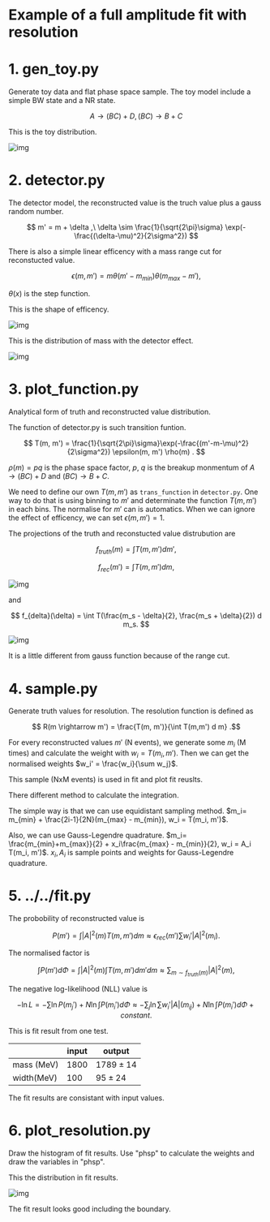# Example of a full amplitude fit with resolution

# 1. gen_toy.py

Generate toy data and flat phase space sample. The toy model include a simple
BW state and a NR state.

$$ A \rightarrow (BC) + D, (BC)\rightarrow B + C $$

This is the toy distribution.

![img](./assets/toy_m_BC.png)

# 2. detector.py

The detector model, the reconstructed value is the truch value plus a gauss
random number.

<!-- prettier-ignore -->
$$
m' = m + \delta ,\ \delta \sim \frac{1}{\sqrt{2\pi}\sigma}
\exp(-\frac{(\delta-\mu)^2}{2\sigma^2})
$$

There is also a simple linear efficency with a mass range cut for reconstucted
value.

<!-- prettier-ignore -->
$$ \epsilon(m, m') = m \theta(m'-m_{min}) \theta(m_{max}-m') ,$$

$\theta(x)$ is the step function.

This is the shape of efficency.

![img](./assets/m_eff.png)

This is the distribution of mass with the detector effect.

![img](./assets/toy_params_m_BC.png)

# 3. plot_function.py

Analytical form of truth and reconstructed value distribution.

The function of detector.py is such transition funtion.

<!-- prettier-ignore -->
$$
T(m, m') = \frac{1}{\sqrt{2\pi}\sigma}\exp(-\frac{(m'-m-\mu)^2}{2\sigma^2})
\epsilon(m, m') \rho(m) .
$$

$\rho(m)=pq$ is the phase space factor, $p$, $q$ is the breakup monmentum of
$A\rightarrow (BC) + D$ and $(BC) \rightarrow B + C$.

We need to define our own $T(m,m')$ as `trans_function` in `detector.py`. One
way to do that is using binning to $m'$ and determinate the function $T(m,m')$
in each bins. The normalise for $m'$ can is automatics. When we can ignore the
effect of efficency, we can set $\epsilon(m,m')=1$.

The projections of the truth and reconstucted value distrubution are

<!-- prettier-ignore -->
$$ f_{truth}(m) = \int T(m, m') dm',$$

<!-- prettier-ignore -->
$$ f_{rec}(m') = \int T(m, m') dm,$$

![img](./assets/m_rec.png)

and

<!-- prettier-ignore -->
$$
f_{delta}(\delta) = \int T(\frac{m_s - \delta}{2}, \frac{m_s + \delta}{2})
d m_s.
$$

![img](./assets/m_diff.png)

It is a little different from gauss function because of the range cut.

# 4. sample.py

Generate truth values for resolution. The resolution function is defined as

<!-- prettier-ignore -->
$$ R(m \rightarrow m') = \frac{T(m, m')}{\int T(m,m') d m} .$$

For every reconstructed values $m'$ (N events), we generate some $m_i$ (M
times) and calculate the weight with $w_i=T(m_i, m')$. Then we can get the
normalised weights $w_i' = \frac{w_i}{\sum w_j}$.

This sample (NxM events) is used in fit and plot fit reuslts.

There different method to calculate the integration.

The simple way is that we can use equidistant sampling method.
$m_i= m_{min} + \frac{2i-1}{2N}(m_{max} - m_{min}), w_i = T(m_i, m')$.

Also, we can use Gauss-Legendre quadrature.
$m_i= \frac{m_{min}+m_{max}}{2} + x_i\frac{m_{max} - m_{min}}{2}, w_i = A_i T(m_i, m')$.
$x_i, A_i$ is sample points and weights for Gauss-Legendre quadrature.

# 5. ../../fit.py

The probobility of reconstructed value is

<!-- prettier-ignore -->
$$
P(m') = \int |A|^2 (m) T(m, m') dm \approx \epsilon_{rec}(m') \sum w_i'
|A|^2(m_i).
$$

The normalised factor is

<!-- prettier-ignore -->
$$
\int P(m') d\Phi = \int |A|^2 (m) \int T(m, m') dm' dm \approx \sum_{m\sim
f_{truth}(m)} |A|^2(m),
$$

The negative log-likelihood (NLL) value is

<!-- prettier-ignore -->
$$
-\ln L = - \sum \ln P(m_j') + N \ln \int P(m_i') d \Phi \approx - \sum_{j}
\ln \sum w_i' |A|(m_{ij}) + N \ln \int P(m_i') d \Phi + constant.
$$

This is fit result from one test.

|            | input | output        |
| ---------- | ----- | ------------- |
| mass (MeV) | 1800  | $1789 \pm 14$ |
| width(MeV) | 100   | $95 \pm 24$   |

The fit results are consistant with input values.

# 6. plot_resolution.py

Draw the histogram of fit results. Use "phsp" to calculate the weights and draw
the variables in "phsp".

This the distribution in fit results.

![img](./assets/m_BC.png)

The fit result looks good including the boundary.

